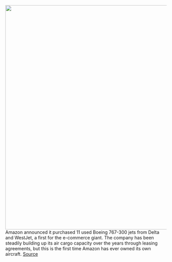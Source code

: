 <img src='https://cdn.vox-cdn.com/thumbor/oGgBHV2GT0Q_sCajGOJi0Dysqw4=/0x0:4600x3067/1200x800/filters:focal(1932x1166:2668x1902)/cdn.vox-cdn.com/uploads/chorus_image/image/68623268/1155787631.0.jpg' width='700px' /><br/>
Amazon announced it purchased 11 used Boeing 767-300 jets from Delta and WestJet, a first for the e-commerce giant. The company has been steadily building up its air cargo capacity over the years through leasing agreements, but this is the first time Amazon has ever owned its own aircraft.
<a href='https://www.theverge.com/2021/1/5/22215279/amazon-buys-boeing-jets-planes-delta-westjet'> Source <a/>
